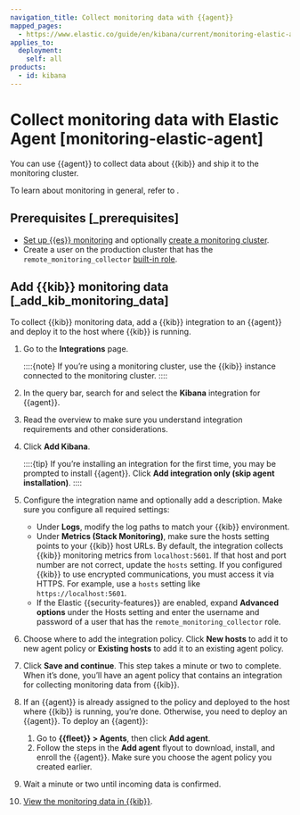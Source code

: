 ```yaml
---
navigation_title: Collect monitoring data with {{agent}}
mapped_pages:
  - https://www.elastic.co/guide/en/kibana/current/monitoring-elastic-agent.html
applies_to:
  deployment:
    self: all
products:
  - id: kibana
---
```




# Collect monitoring data with Elastic Agent [monitoring-elastic-agent]

You can use {{agent}} to collect data about {{kib}} and ship it to the monitoring cluster.

To learn about monitoring in general, refer to [](/deploy-manage/monitor/stack-monitoring.md).

## Prerequisites [_prerequisites]

* [Set up {{es}} monitoring](/deploy-manage/monitor/stack-monitoring/elasticsearch-monitoring-self-managed.md) and optionally [create a monitoring cluster](/deploy-manage/monitor/stack-monitoring/es-self-monitoring-prod.md).
* Create a user on the production cluster that has the `remote_monitoring_collector` [built-in role](../../users-roles/cluster-or-deployment-auth/built-in-roles.md).


## Add {{kib}} monitoring data [_add_kib_monitoring_data]

To collect {{kib}} monitoring data, add a {{kib}} integration to an {{agent}} and deploy it to the host where {{kib}} is running.

1. Go to the **Integrations** page.

    ::::{note}
    If you’re using a monitoring cluster, use the {{kib}} instance connected to the monitoring cluster.
    ::::

2. In the query bar, search for and select the **Kibana** integration for {{agent}}.
3. Read the overview to make sure you understand integration requirements and other considerations.
4. Click **Add Kibana**.

    ::::{tip}
    If you’re installing an integration for the first time, you may be prompted to install {{agent}}. Click **Add integration only (skip agent installation)**.
    ::::

5. Configure the integration name and optionally add a description. Make sure you configure all required settings:

    * Under **Logs**, modify the log paths to match your {{kib}} environment.
    * Under **Metrics (Stack Monitoring)**, make sure the hosts setting points to your {{kib}} host URLs. By default, the integration collects {{kib}} monitoring metrics from `localhost:5601`. If that host and port number are not correct, update the `hosts` setting. If you configured {{kib}} to use encrypted communications, you must access it via HTTPS. For example, use a `hosts` setting like `https://localhost:5601`.
    * If the Elastic {{security-features}} are enabled, expand **Advanced options** under the Hosts setting and enter the username and password of a user that has the `remote_monitoring_collector` role.

6. Choose where to add the integration policy. Click **New hosts** to add it to new agent policy or **Existing hosts** to add it to an existing agent policy.
7. Click **Save and continue**. This step takes a minute or two to complete. When it’s done, you’ll have an agent policy that contains an integration for collecting monitoring data from {{kib}}.
8. If an {{agent}} is already assigned to the policy and deployed to the host where {{kib}} is running, you’re done. Otherwise, you need to deploy an {{agent}}. To deploy an {{agent}}:

    1. Go to **{{fleet}} > Agents**, then click **Add agent**.
    2. Follow the steps in the **Add agent** flyout to download, install, and enroll the {{agent}}. Make sure you choose the agent policy you created earlier.

9. Wait a minute or two until incoming data is confirmed.
10. [View the monitoring data in {{kib}}](/deploy-manage/monitor/stack-monitoring/kibana-monitoring-data.md).
